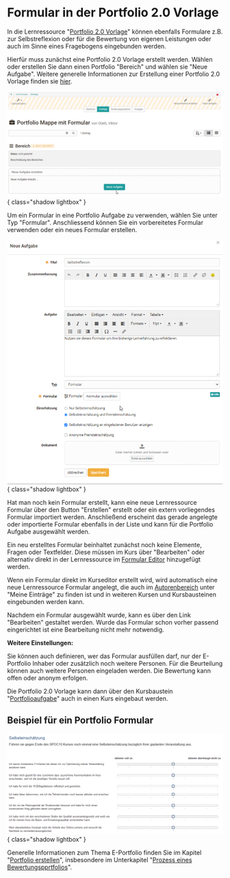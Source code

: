 # Formular in der Portfolio 2.0 Vorlage

In die Lernressource "[Portfolio 2.0 Vorlage](Portfolio_template_Creation.de.md)" können ebenfalls Formulare z.B. zur Selbstreflexion oder für die Bewertung von eigenen Leistungen oder auch im Sinne eines Fragebogens eingebunden werden.

Hierfür muss zunächst eine Portfolio 2.0 Vorlage erstellt werden. Wählen oder erstellen Sie dann einen Portfolio "Bereich" und wählen sie "Neue Aufgabe". Weitere generelle Informationen zur Erstellung einer Portfolio 2.0 Vorlage finden sie [hier](../learningresources/Portfolio_template_Administration_and_editing.de.md).

![Portfolio Vorlage](assets/Formular_eportfolio.png){ class="shadow lightbox" }

Um ein Formular in eine Portfolio Aufgabe zu verwenden, wählen Sie unter Typ "Formular". Anschliessend können Sie ein vorbereitetes Formular verwenden oder ein neues Formular erstellen.

![Portfolio Aufgabe mit Formular erstellen](assets/portfolio_Aufgabe1.png){ class="shadow lightbox" }

Hat man noch kein Formular erstellt, kann eine neue Lernressource Formular über den Button "Erstellen" erstellt oder ein extern vorliegendes Formular importiert werden. Anschließend erscheint das gerade angelegte oder importierte Formular ebenfalls in der Liste und kann für die Portfolio Aufgabe ausgewählt werden.

Ein neu erstelltes Formular beinhaltet zunächst noch keine Elemente, Fragen oder Textfelder. Diese müssen im Kurs über "Bearbeiten" oder alternativ direkt in der Lernressource im [Formular Editor](../learningresources/Form_Editor.de.md) hinzugefügt werden.

Wenn ein Formular direkt im Kurseditor erstellt wird, wird automatisch eine neue Lernressource Formular angelegt, die auch im [Autorenbereich](../area_modules/Authoring.de.md) unter "Meine Einträge" zu finden ist und in weiteren Kursen und Kursbausteinen eingebunden werden kann.

Nachdem ein Formular ausgewählt wurde, kann es über den Link "Bearbeiten" gestaltet werden. Wurde das Formular schon vorher passend eingerichtet ist eine Bearbeitung nicht mehr notwendig.

 **Weitere Einstellungen:**

Sie können auch definieren, wer das Formular ausfüllen darf, nur der E-Portfolio Inhaber oder zusätzlich noch weitere Personen. Für die Beurteilung können auch weitere Personen eingeladen werden. Die Bewertung kann offen oder anonym erfolgen.

Die Portfolio 2.0 Vorlage kann dann über den Kursbaustein "[Portfolioaufgabe](../learningresources/Creating_Portfolio_Tasks.de.md)" auch in einen Kurs eingebaut werden.

## Beispiel für ein Portfolio Formular

![Beispiel Formular im Portfolio](assets/Portfolio_Formular.png){ class="shadow lightbox" }

Generelle Informationen zum Thema E-Portfolio finden Sie im Kapitel "[Portfolio erstellen](../area_modules/index.de.md)", insbesondere im Unterkapitel "[Prozess eines Bewertungspprtfolios](../../manual_admin/administration/eAssessment_ePortfolio.de.md)".
